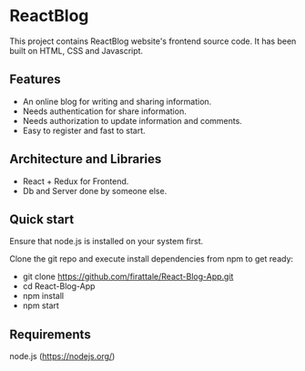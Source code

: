 # ReactBlog

This project contains ReactBlog website's frontend source code. It has been built on HTML, CSS and Javascript.

## Features

* An online blog for writing and sharing information.
* Needs authentication for share information.
* Needs authorization to update information and comments.
* Easy to register and fast to start.

## Architecture and Libraries
* React + Redux for Frontend.
* Db and Server done by someone else.

## Quick start
Ensure that node.js is installed on your system first.

Clone the git repo and execute install dependencies from npm to get ready:

* git clone https://github.com/firattale/React-Blog-App.git
* cd React-Blog-App
* npm install
* npm start

## Requirements
node.js (https://nodejs.org/)

